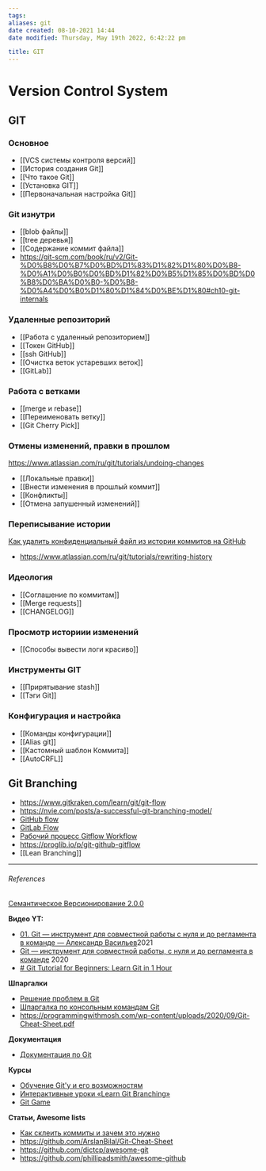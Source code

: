 ```yaml
---
tags: 
aliases: git
date created: 08-10-2021 14:44
date modified: Thursday, May 19th 2022, 6:42:22 pm

title: GIT
---
```


# Version Control System

## GIT

### Основное

- [[VCS системы контроля версий]]
- [[История создания Git]]
- [[Что такое Git]]
- [[Установка GIT]]
- [[Первоначальная настройка Git]]

### Git изнутри

- [[blob файлы]]
- [[tree деревья]]
- [[Содержание коммит файла]]
- <https://git-scm.com/book/ru/v2/Git-%D0%B8%D0%B7%D0%BD%D1%83%D1%82%D1%80%D0%B8-%D0%A1%D0%B0%D0%BD%D1%82%D0%B5%D1%85%D0%BD%D0%B8%D0%BA%D0%B0-%D0%B8-%D0%A4%D0%B0%D1%80%D1%84%D0%BE%D1%80#ch10-git-internals>

### Удаленные репозиторий

- [[Работа с удаленный репозиторием]]
- [[Токен GitHub]]
- [[ssh GitHub]]
- [[Очистка веток устаревших веток]]
- [[GitLab]]

### Работа с ветками

- [[merge и rebase]]
- [[Переименовать ветку]]
- [[Git Cherry Pick]]

### Отмены изменений, правки в прошлом

https://www.atlassian.com/ru/git/tutorials/undoing-changes

- [[Локальные правки]]
- [[Внести изменения в прошлый коммит]]
- [[Конфликты]]
- [[Отмена запушенный изменений]]

### Переписывание истории

[Как удалить конфиденциальный файл из истории коммитов на GitHub](https://techrocks.ru/2021/02/11/removing-sensitive-file-from-commit-history/b)

- <https://www.atlassian.com/ru/git/tutorials/rewriting-history>

### Идеология

- [[Соглашение по коммитам]]
- [[Merge requests]]
- [[CHANGELOG]]

### Просмотр историии изменений

- [[Способы вывести логи красиво]]

### Инструменты GIT

- [[Прирятывание stash]]
- [[Тэги Git]]

### Конфигурация и настройка

- [[Команды конфигурации]]
- [[Alias git]]
- [[Кастомный шаблон Коммита]]
- [[AutoCRFL]]

## Git Branching

- https://www.gitkraken.com/learn/git/git-flow
- https://nvie.com/posts/a-successful-git-branching-model/
- [GitHub flow](https://docs.github.com/en/get-started/quickstart/github-flow)
- [GitLab Flow](https://docs.gitlab.com/ee/topics/gitlab_flow.html)
- [Рабочий процесс Gitflow Workflow](https://www.atlassian.com/ru/git/tutorials/comparing-workflows/gitflow-workflow)
- https://proglib.io/p/git-github-gitflow
- [[Lean Branching]]

---

###### References

[Семантическое Версионирование 2.0.0](https://semver.org/lang/ru/)

**Видео YT:**

- [01. Git — инструмент для совместной работы с нуля и до регламента в команде — Александр Васильев](https://www.youtube.com/watch?v=XfpNNPo5ypk&list=PLKaafC45L_SSUUku_N10BBkVWXkKzqZFI&index=1&t=48s)2021
- [Git — инструмент для совместной работы, с нуля и до регламента в команде](https://www.youtube.com/watch?v=nKZsA4T7QPg&list=PLKaafC45L_SRoYnuEW5cgqHN-kpSTVfMs&index=2) 2020
- [# Git Tutorial for Beginners: Learn Git in 1 Hour](https://www.youtube.com/watch?v=8JJ101D3knE&list=PLZTsCOAKJJ_bGf1tARI_ZFCpLUwZvf73P&index=3&t=1262s)

**Шпаргалки**

- [Решение проблем в Git](http://firstaidgit.ru/#/)
- [Шпаргалка по консольным командам Git](https://github.com/nicothin/web-development/blob/master/git/readme.md)
- https://programmingwithmosh.com/wp-content/uploads/2020/09/Git-Cheat-Sheet.pdf

**Документация**

- [Документация по Git](https://git-scm.com/book/ru/v2)

**Курсы**

- [Обучение Git'у и его возможностям](https://githowto.com/ru)
- [Интерактивные уроки «Learn Git Branching»](https://learngitbranching.js.org/)
- [Git Game](https://github.com/git-game/git-game)

**Статьи, Awesome lists**

- [Как склеить коммиты и зачем это нужно](https://htmlacademy.ru/blog/boost/tools/how-to-squash-commits-and-why-it-is-needed)
- https://github.com/ArslanBilal/Git-Cheat-Sheet
- https://github.com/dictcp/awesome-git
- https://github.com/phillipadsmith/awesome-github
